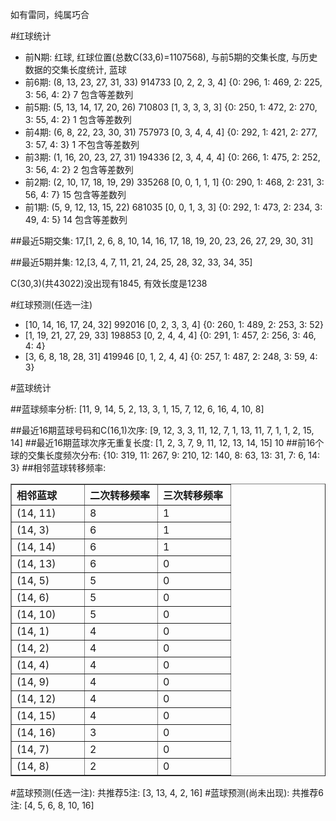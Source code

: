 <!-- 
.. title: 双色球2010075期(2010-07-01)数据分析报告
.. slug: slott-2010075-2010-07-01-report
.. date: 2010-07-02 08:00:00 UTC+08:00
.. tags: Lottery
.. link: 
.. description: 
.. type: text
-->

如有雷同，纯属巧合

<!-- TEASER_END-->

#红球统计

- 前N期: 红球, 红球位置(总数C(33,6)=1107568), 与前5期的交集长度, 与历史数据的交集长度统计, 蓝球
- 前6期: (8, 13, 23, 27, 31, 33) 914733 [0, 2, 2, 3, 4] {0: 296, 1: 469, 2: 225, 3: 56, 4: 2} 7 包含等差数列
- 前5期: (5, 13, 14, 17, 20, 26) 710803 [1, 3, 3, 3, 3] {0: 250, 1: 472, 2: 270, 3: 55, 4: 2} 1 包含等差数列
- 前4期: (6, 8, 22, 23, 30, 31) 757973 [0, 3, 4, 4, 4] {0: 292, 1: 421, 2: 277, 3: 57, 4: 3} 1 不包含等差数列
- 前3期: (1, 16, 20, 23, 27, 31) 194336 [2, 3, 4, 4, 4] {0: 266, 1: 475, 2: 252, 3: 56, 4: 2} 2 包含等差数列
- 前2期: (2, 10, 17, 18, 19, 29) 335268 [0, 0, 1, 1, 1] {0: 290, 1: 468, 2: 231, 3: 56, 4: 7} 15 包含等差数列
- 前1期: (5, 9, 12, 13, 15, 22) 681035 [0, 0, 1, 3, 3] {0: 292, 1: 473, 2: 234, 3: 49, 4: 5} 14 包含等差数列

##最近5期交集:
17,[1, 2, 6, 8, 10, 14, 16, 17, 18, 19, 20, 23, 26, 27, 29, 30, 31]

##最近5期并集:
12,[3, 4, 7, 11, 21, 24, 25, 28, 32, 33, 34, 35]

C(30,3)(共43022)没出现有1845, 
有效长度是1238

#红球预测(任选一注)

- [10, 14, 16, 17, 24, 32] 992016 [0, 2, 3, 3, 4] {0: 260, 1: 489, 2: 253, 3: 52}
- [1, 19, 21, 27, 29, 33] 198853 [0, 2, 4, 4, 4] {0: 291, 1: 457, 2: 256, 3: 46, 4: 4}
- [3, 6, 8, 18, 28, 31] 419946 [0, 1, 2, 4, 4] {0: 257, 1: 487, 2: 248, 3: 59, 4: 3}

#蓝球统计

##蓝球频率分析:
[11, 9, 14, 5, 2, 13, 3, 1, 15, 7, 12, 6, 16, 4, 10, 8]

##最近16期蓝球号码和C(16,1)次序:
[9, 12, 3, 3, 11, 12, 7, 1, 13, 11, 7, 1, 1, 2, 15, 14]
##最近16期蓝球次序无重复长度:
[1, 2, 3, 7, 9, 11, 12, 13, 14, 15] 10
##前16个球的交集长度频次分布:
{10: 319, 11: 267, 9: 210, 12: 140, 8: 63, 13: 31, 7: 6, 14: 3}
##相邻蓝球转移频率:
<table border="1" class="table table-striped dataframe">
  <thead>
    <tr style="text-align: left;">
      <th style="min-width: 100px;">相邻蓝球</th>
      <th style="min-width: 100px;">二次转移频率</th>
      <th style="min-width: 100px;">三次转移频率</th>
    </tr>
  </thead>
  <tbody>
    <tr>
      <td> (14, 11)</td>
      <td> 8</td>
      <td> 1</td>
    </tr>
    <tr>
      <td>  (14, 3)</td>
      <td> 6</td>
      <td> 1</td>
    </tr>
    <tr>
      <td> (14, 14)</td>
      <td> 6</td>
      <td> 1</td>
    </tr>
    <tr>
      <td> (14, 13)</td>
      <td> 6</td>
      <td> 0</td>
    </tr>
    <tr>
      <td>  (14, 5)</td>
      <td> 5</td>
      <td> 0</td>
    </tr>
    <tr>
      <td>  (14, 6)</td>
      <td> 5</td>
      <td> 0</td>
    </tr>
    <tr>
      <td> (14, 10)</td>
      <td> 5</td>
      <td> 0</td>
    </tr>
    <tr>
      <td>  (14, 1)</td>
      <td> 4</td>
      <td> 0</td>
    </tr>
    <tr>
      <td>  (14, 2)</td>
      <td> 4</td>
      <td> 0</td>
    </tr>
    <tr>
      <td>  (14, 4)</td>
      <td> 4</td>
      <td> 0</td>
    </tr>
    <tr>
      <td>  (14, 9)</td>
      <td> 4</td>
      <td> 0</td>
    </tr>
    <tr>
      <td> (14, 12)</td>
      <td> 4</td>
      <td> 0</td>
    </tr>
    <tr>
      <td> (14, 15)</td>
      <td> 4</td>
      <td> 0</td>
    </tr>
    <tr>
      <td> (14, 16)</td>
      <td> 3</td>
      <td> 0</td>
    </tr>
    <tr>
      <td>  (14, 7)</td>
      <td> 2</td>
      <td> 0</td>
    </tr>
    <tr>
      <td>  (14, 8)</td>
      <td> 2</td>
      <td> 0</td>
    </tr>
  </tbody>
</table>
#蓝球预测(任选一注):
共推荐5注: [3, 13, 4, 2, 16]
#蓝球预测(尚未出现):
共推荐6注: [4, 5, 6, 8, 10, 16]

